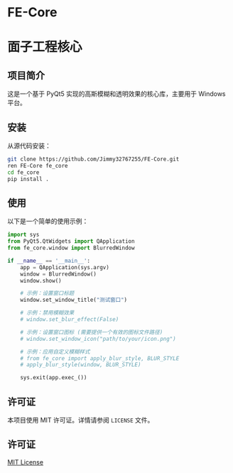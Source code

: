 # FE-Core

# 面子工程核心

## 项目简介

这是一个基于 PyQt5 实现的高斯模糊和透明效果的核心库，主要用于 Windows 平台。

## 安装

从源代码安装：

```bash
git clone https://github.com/Jimmy32767255/FE-Core.git
ren FE-Core fe_core
cd fe_core
pip install .
```

## 使用

以下是一个简单的使用示例：

```python
import sys
from PyQt5.QtWidgets import QApplication
from fe_core.window import BlurredWindow

if __name__ == '__main__':
    app = QApplication(sys.argv)
    window = BlurredWindow()
    window.show()

    # 示例：设置窗口标题
    window.set_window_title("测试窗口")

    # 示例：禁用模糊效果
    # window.set_blur_effect(False)

    # 示例：设置窗口图标 (需要提供一个有效的图标文件路径)
    # window.set_window_icon("path/to/your/icon.png")

    # 示例：应用自定义模糊样式
    # from fe_core import apply_blur_style, BLUR_STYLE
    # apply_blur_style(window, BLUR_STYLE)

    sys.exit(app.exec_())
```

## 许可证

本项目使用 MIT 许可证。详情请参阅 `LICENSE` 文件。


## 许可证
[MIT License](LICENSE)